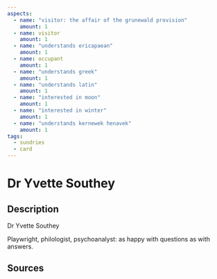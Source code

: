 ```yaml
---
aspects: 
  - name: "visitor: the affair of the grunewald provision"
    amount: 1
  - name: visitor
    amount: 1
  - name: "understands ericapaean"
    amount: 1
  - name: occupant
    amount: 1
  - name: "understands greek"
    amount: 1
  - name: "understands latin"
    amount: 1
  - name: "interested in moon"
    amount: 1
  - name: "interested in winter"
    amount: 1
  - name: "understands kernewek henavek"
    amount: 1
tags:
  - sundries
  - card
---
```

# Dr Yvette Southey
## Description
Dr Yvette Southey

Playwright, philologist, psychoanalyst: as happy with questions as with answers.
## Sources

